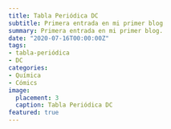 ```yaml
---
title: Tabla Periódica DC
subtitle: Primera entrada en mi primer blog
summary: Primera entrada en mi primer blog.
date: "2020-07-16T00:00:00Z"
tags:
- tabla-periódica
- DC
categories:
- Química
- Cómics
image:
  placement: 3
  caption: Tabla Periódica DC
featured: true  
---
```


